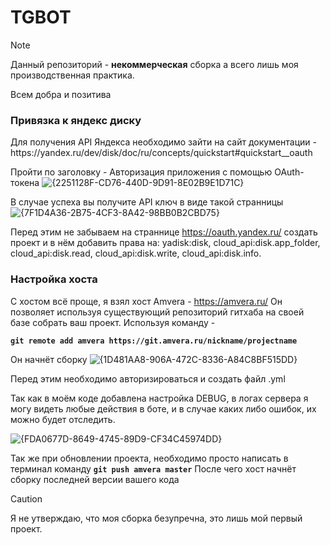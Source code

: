 # TGBOT
> [!NOTE]  
> Данный репозиторий - **некоммерческая** сборка а всего лишь моя производственная практика.
>
> Всем добра и позитива

<h3>Привязка к яндекс диску</h1>
Для получения API Яндекса необходимо зайти на сайт документации - https://yandex.ru/dev/disk/doc/ru/concepts/quickstart#quickstart__oauth

Пройти по заголовку - Авторизация приложения с помощью OAuth-токена
![{2251128F-CD76-440D-9D91-8E02B9E1D71C}](https://github.com/user-attachments/assets/2afbeb0c-3672-4425-9333-e61adc718b54)


В случае успеха вы получите API ключ в виде такой странницы 
![{7F1D4A36-2B75-4CF3-8A42-98BB0B2CBD75}](https://github.com/user-attachments/assets/d99bb2c5-b75d-4d8c-82f9-8a29ea2b25e9)


Перед этим не забываем на страннице https://oauth.yandex.ru/ создать проект и в нём добавить права на: yadisk:disk, cloud_api:disk.app_folder, cloud_api:disk.read, cloud_api:disk.write, cloud_api:disk.info.

<h3>Настройка хоста</h2>

С хостом всё проще, я взял хост Amvera - https://amvera.ru/
Он позволяет используя существующий репозиторий гитхаба на своей базе собрать ваш проект.
Используя команду -

**`git remote add amvera https://git.amvera.ru/nickname/projectname`** 

Он начнёт сборку 
![{1D481AA8-906A-472C-8336-A84C8BF515DD}](https://github.com/user-attachments/assets/001ea85c-a68d-420a-b001-1c7aaf9b261a)

Перед этим необходимо авторизироваться и создать файл .yml

Так как в моём коде добавлена настройка DEBUG, в логах сервера я могу видеть любые действия в боте, и в случае каких либо ошибок, их можно будет отследить.

![{FDA0677D-8649-4745-89D9-CF34C45974DD}](https://github.com/user-attachments/assets/4594c054-6dc2-4ecc-b588-98cd22a85c91)


Так же при обновлении проекта, необходимо просто написать в терминал команду **`git push amvera master`**
После чего хост начнёт сборку последней версии вашего кода

> [!CAUTION]
> 
> Я не утверждаю, что моя сборка безупречна, это лишь мой первый проект.
>
> 

